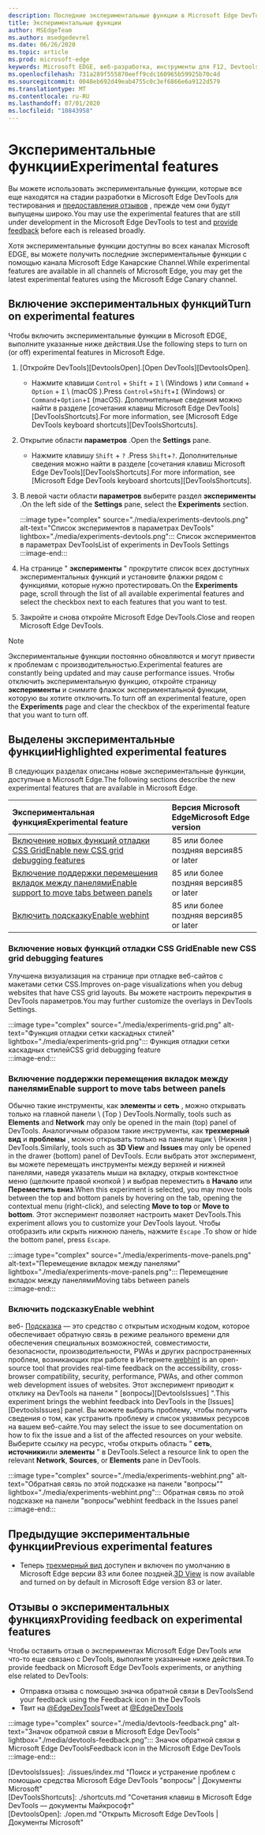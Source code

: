 ```yaml
---
description: Последние экспериментальные функции в Microsoft Edge DevTools
title: Экспериментальные функции
author: MSEdgeTeam
ms.author: msedgedevrel
ms.date: 06/26/2020
ms.topic: article
ms.prod: microsoft-edge
keywords: Microsoft EDGE, веб-разработка, инструменты для F12, Devtools, эксперименты
ms.openlocfilehash: 731a289f555870eeff9cdc160965b59925b70c4d
ms.sourcegitcommit: 0048eb692d49eab4755c0c3ef6866e6a9122d579
ms.translationtype: MT
ms.contentlocale: ru-RU
ms.lasthandoff: 07/01/2020
ms.locfileid: "10843958"
---
```

# <span data-ttu-id="5c314-104">Экспериментальные функции</span><span class="sxs-lookup"><span data-stu-id="5c314-104">Experimental features</span></span>  

<span data-ttu-id="5c314-105">Вы можете использовать экспериментальные функции, которые все еще находятся на стадии разработки в Microsoft Edge DevTools для тестирования и [предоставления отзывов](#providing-feedback-on-experimental-features) , прежде чем они будут выпущены широко.</span><span class="sxs-lookup"><span data-stu-id="5c314-105">You may use the experimental features that are still under development in the Microsoft Edge DevTools to test and [provide feedback](#providing-feedback-on-experimental-features) before each is released broadly.</span></span>  

<span data-ttu-id="5c314-106">Хотя экспериментальные функции доступны во всех каналах Microsoft EDGE, вы можете получить последние экспериментальные функции с помощью канала Microsoft Edge Канарские Channel.</span><span class="sxs-lookup"><span data-stu-id="5c314-106">While experimental features are available in all channels of Microsoft Edge, you may get the latest experimental features using the Microsoft Edge Canary channel.</span></span>  

## <span data-ttu-id="5c314-107">Включение экспериментальных функций</span><span class="sxs-lookup"><span data-stu-id="5c314-107">Turn on experimental features</span></span>  

<span data-ttu-id="5c314-108">Чтобы включить экспериментальные функции в Microsoft EDGE, выполните указанные ниже действия.</span><span class="sxs-lookup"><span data-stu-id="5c314-108">Use the following steps to turn on \(or off\) experimental features in Microsoft Edge.</span></span>  

1.  <span data-ttu-id="5c314-109">[Откройте DevTools][DevtoolsOpen].</span><span class="sxs-lookup"><span data-stu-id="5c314-109">[Open DevTools][DevtoolsOpen].</span></span>  
     *   <span data-ttu-id="5c314-110">Нажмите клавиши `Control` + `Shift` + `I` \ (Windows \) или `Command` + `Option` + `I` \ (macOS \).</span><span class="sxs-lookup"><span data-stu-id="5c314-110">Press `Control`+`Shift`+`I` \(Windows\) or `Command`+`Option`+`I` \(macOS\).</span></span>  <span data-ttu-id="5c314-111">Дополнительные сведения можно найти в разделе [сочетания клавиш Microsoft Edge DevTools][DevToolsShortcuts].</span><span class="sxs-lookup"><span data-stu-id="5c314-111">For more information, see [Microsoft Edge DevTools keyboard shortcuts][DevToolsShortcuts].</span></span>  
1.  <span data-ttu-id="5c314-112">Открытие области **параметров** .</span><span class="sxs-lookup"><span data-stu-id="5c314-112">Open the **Settings** pane.</span></span>  
    *   <span data-ttu-id="5c314-113">Нажмите клавишу `Shift` + `?` .</span><span class="sxs-lookup"><span data-stu-id="5c314-113">Press `Shift`+`?`.</span></span>  <span data-ttu-id="5c314-114">Дополнительные сведения можно найти в разделе [сочетания клавиш Microsoft Edge DevTools][DevToolsShortcuts].</span><span class="sxs-lookup"><span data-stu-id="5c314-114">For more information, see [Microsoft Edge DevTools keyboard shortcuts][DevToolsShortcuts].</span></span>  
1.  <span data-ttu-id="5c314-115">В левой части области **параметров** выберите раздел **эксперименты** .</span><span class="sxs-lookup"><span data-stu-id="5c314-115">On the left side of the **Settings** pane, select the **Experiments** section.</span></span>  
    
    :::image type="complex" source="./media/experiments-devtools.png" alt-text="Список экспериментов в параметрах DevTools" lightbox="./media/experiments-devtools.png":::
       <span data-ttu-id="5c314-117">Список экспериментов в параметрах DevTools</span><span class="sxs-lookup"><span data-stu-id="5c314-117">List of experiments in DevTools Settings</span></span>  
    :::image-end:::  
    
1.  <span data-ttu-id="5c314-118">На странице " **эксперименты** " прокрутите список всех доступных экспериментальных функций и установите флажки рядом с функциями, которые нужно протестировать.</span><span class="sxs-lookup"><span data-stu-id="5c314-118">On the **Experiments** page, scroll through the list of all available experimental features and select the checkbox next to each features that you want to test.</span></span>  
1.  <span data-ttu-id="5c314-119">Закройте и снова откройте Microsoft Edge DevTools.</span><span class="sxs-lookup"><span data-stu-id="5c314-119">Close and reopen Microsoft Edge DevTools.</span></span>  

> [!NOTE]
> <span data-ttu-id="5c314-120">Экспериментальные функции постоянно обновляются и могут привести к проблемам с производительностью.</span><span class="sxs-lookup"><span data-stu-id="5c314-120">Experimental features are constantly being updated and may cause performance issues.</span></span>  <span data-ttu-id="5c314-121">Чтобы отключить экспериментальную функцию, откройте страницу **эксперименты** и снимите флажок экспериментальной функции, которую вы хотите отключить.</span><span class="sxs-lookup"><span data-stu-id="5c314-121">To turn off an experimental feature, open the **Experiments** page and clear the checkbox of the experimental feature that you want to turn off.</span></span>  

## <span data-ttu-id="5c314-122">Выделены экспериментальные функции</span><span class="sxs-lookup"><span data-stu-id="5c314-122">Highlighted experimental features</span></span>  

<span data-ttu-id="5c314-123">В следующих разделах описаны новые экспериментальные функции, доступные в Microsoft Edge.</span><span class="sxs-lookup"><span data-stu-id="5c314-123">The following sections describe the new experimental features that are available in Microsoft Edge.</span></span>  

| <span data-ttu-id="5c314-124">Экспериментальная функция</span><span class="sxs-lookup"><span data-stu-id="5c314-124">Experimental feature</span></span> | <span data-ttu-id="5c314-125">Версия Microsoft Edge</span><span class="sxs-lookup"><span data-stu-id="5c314-125">Microsoft Edge version</span></span> |  
|:--- |:--- |  
| [<span data-ttu-id="5c314-126">Включение новых функций отладки CSS Grid</span><span class="sxs-lookup"><span data-stu-id="5c314-126">Enable new CSS grid debugging features</span></span>](#enable-new-css-grid-debugging-features) | <span data-ttu-id="5c314-127">85 или более поздняя версия</span><span class="sxs-lookup"><span data-stu-id="5c314-127">85 or later</span></span> |  
| [<span data-ttu-id="5c314-128">Включение поддержки перемещения вкладок между панелями</span><span class="sxs-lookup"><span data-stu-id="5c314-128">Enable support to move tabs between panels</span></span>](#enable-support-to-move-tabs-between-panels) | <span data-ttu-id="5c314-129">85 или более поздняя версия</span><span class="sxs-lookup"><span data-stu-id="5c314-129">85 or later</span></span> |  
| [<span data-ttu-id="5c314-130">Включить подсказку</span><span class="sxs-lookup"><span data-stu-id="5c314-130">Enable webhint</span></span>](#enable-webhint) | <span data-ttu-id="5c314-131">85 или более поздняя версия</span><span class="sxs-lookup"><span data-stu-id="5c314-131">85 or later</span></span> |  

### <span data-ttu-id="5c314-132">Включение новых функций отладки CSS Grid</span><span class="sxs-lookup"><span data-stu-id="5c314-132">Enable new CSS grid debugging features</span></span>  

<span data-ttu-id="5c314-133">Улучшена визуализация на странице при отладке веб-сайтов с макетами сетки CSS.</span><span class="sxs-lookup"><span data-stu-id="5c314-133">Improves on-page visualizations when you debug websites that have CSS grid layouts.</span></span>  <span data-ttu-id="5c314-134">Вы можете настроить перекрытия в DevTools параметров.</span><span class="sxs-lookup"><span data-stu-id="5c314-134">You may further customize the overlays in DevTools Settings.</span></span>  

:::image type="complex" source="./media/experiments-grid.png" alt-text="Функция отладки сетки каскадных стилей" lightbox="./media/experiments-grid.png":::
   <span data-ttu-id="5c314-136">Функция отладки сетки каскадных стилей</span><span class="sxs-lookup"><span data-stu-id="5c314-136">CSS grid debugging feature</span></span>  
:::image-end:::  

<!--Available in Microsoft Edge version 85 and later.  -->  

### <span data-ttu-id="5c314-137">Включение поддержки перемещения вкладок между панелями</span><span class="sxs-lookup"><span data-stu-id="5c314-137">Enable support to move tabs between panels</span></span>  

<span data-ttu-id="5c314-138">Обычно такие инструменты, как **элементы** и **сеть** , можно открывать только на главной панели \ (Top \) DevTools.</span><span class="sxs-lookup"><span data-stu-id="5c314-138">Normally, tools such as **Elements** and **Network** may only be opened in the main \(top\) panel of DevTools.</span></span>  <span data-ttu-id="5c314-139">Аналогичным образом такие инструменты, как **трехмерный вид** и **проблемы** , можно открывать только на панели ящик \ (Нижняя \) DevTools.</span><span class="sxs-lookup"><span data-stu-id="5c314-139">Similarly, tools such as **3D View** and **Issues** may only be opened in the drawer \(bottom\) panel of DevTools.</span></span>  <span data-ttu-id="5c314-140">Если выбрать этот эксперимент, вы можете перемещать инструменты между верхней и нижней панелями, наведя указатель мыши на вкладку, открыв контекстное меню (щелкните правой кнопкой \) и выбрав переместить в **Начало** или **Переместить вниз**.</span><span class="sxs-lookup"><span data-stu-id="5c314-140">When this experiment is selected, you may move tools between the top and bottom panels by hovering on the tab, opening the contextual menu \(right-click\), and selecting **Move to top** or **Move to bottom**.</span></span>   <span data-ttu-id="5c314-141">Этот эксперимент позволяет настроить макет DevTools.</span><span class="sxs-lookup"><span data-stu-id="5c314-141">This experiment allows you to customize your DevTools layout.</span></span>  <span data-ttu-id="5c314-142">Чтобы отобразить или скрыть нижнюю панель, нажмите `Escape` .</span><span class="sxs-lookup"><span data-stu-id="5c314-142">To show or hide the bottom panel, press `Escape`.</span></span>  

:::image type="complex" source="./media/experiments-move-panels.png" alt-text="Перемещение вкладок между панелями" lightbox="./media/experiments-move-panels.png":::
   <span data-ttu-id="5c314-144">Перемещение вкладок между панелями</span><span class="sxs-lookup"><span data-stu-id="5c314-144">Moving tabs between panels</span></span>  
:::image-end:::  

<!--Available in Microsoft Edge version 85 and later.  -->  

### <span data-ttu-id="5c314-145">Включить подсказку</span><span class="sxs-lookup"><span data-stu-id="5c314-145">Enable webhint</span></span>  

<span data-ttu-id="5c314-146">веб- [Подсказка][WebhintMain] — это средство с открытым исходным кодом, которое обеспечивает обратную связь в режиме реального времени для обеспечения специальных возможностей, совместимости, безопасности, производительности, PWAs и других распространенных проблем, возникающих при работе в Интернете.</span><span class="sxs-lookup"><span data-stu-id="5c314-146">[webhint][WebhintMain] is an open-source tool that provides real-time feedback on the accessibility, cross-browser compatibility, security, performance, PWAs, and other common web development issues of websites.</span></span>  <span data-ttu-id="5c314-147">Этот эксперимент приводит к отклику на DevTools на панели " [вопросы][DevtoolsIssues] ".</span><span class="sxs-lookup"><span data-stu-id="5c314-147">This experiment brings the webhint feedback into DevTools in the [Issues][DevtoolsIssues] panel.</span></span>  <span data-ttu-id="5c314-148">Вы можете выбрать проблему, чтобы получить сведения о том, как устранить проблему и список уязвимых ресурсов на вашем веб-сайте.</span><span class="sxs-lookup"><span data-stu-id="5c314-148">You may select the issue to see documentation on how to fix the issue and a list of the affected resources on your website.</span></span>  <span data-ttu-id="5c314-149">Выберите ссылку на ресурс, чтобы открыть область " **сеть**, **источники**или **элементы** " в DevTools.</span><span class="sxs-lookup"><span data-stu-id="5c314-149">Select a resource link to open the relevant **Network**, **Sources**, or **Elements** pane in DevTools.</span></span>  

:::image type="complex" source="./media/experiments-webhint.png" alt-text="Обратная связь по этой подсказке на панели "вопросы"" lightbox="./media/experiments-webhint.png":::
   <span data-ttu-id="5c314-151">Обратная связь по этой подсказке на панели "вопросы"</span><span class="sxs-lookup"><span data-stu-id="5c314-151">webhint feedback in the Issues panel</span></span>  
:::image-end:::      

<!--Available in Microsoft Edge version 85 and later.  -->  

## <span data-ttu-id="5c314-152">Предыдущие экспериментальные функции</span><span class="sxs-lookup"><span data-stu-id="5c314-152">Previous experimental features</span></span>  

*   <span data-ttu-id="5c314-153">Теперь [трехмерный вид][Devtools3DView] доступен и включен по умолчанию в Microsoft Edge версии 83 или более поздней.</span><span class="sxs-lookup"><span data-stu-id="5c314-153">[3D View][Devtools3DView] is now available and turned on by default in Microsoft Edge version 83 or later.</span></span>  

## <span data-ttu-id="5c314-154">Отзывы о экспериментальных функциях</span><span class="sxs-lookup"><span data-stu-id="5c314-154">Providing feedback on experimental features</span></span>  

<span data-ttu-id="5c314-155">Чтобы оставить отзыв о экспериментах Microsoft Edge DevTools или что-то еще связано с DevTools, выполните указанные ниже действия.</span><span class="sxs-lookup"><span data-stu-id="5c314-155">To provide feedback on Microsoft Edge DevTools experiments, or anything else related to DevTools:</span></span>  

*   <span data-ttu-id="5c314-156">Отправка отзыва с помощью значка обратной связи в DevTools</span><span class="sxs-lookup"><span data-stu-id="5c314-156">Send your feedback using the Feedback icon in the DevTools</span></span>  
*   <span data-ttu-id="5c314-157">Твит на [@EdgeDevTools][TwitterEdgedevtools]</span><span class="sxs-lookup"><span data-stu-id="5c314-157">Tweet at [@EdgeDevTools][TwitterEdgedevtools]</span></span>  

:::image type="complex" source="./media/devtools-feedback.png" alt-text="Значок обратной связи в Microsoft Edge DevTools" lightbox="./media/devtools-feedback.png":::
   <span data-ttu-id="5c314-159">Значок обратной связи в Microsoft Edge DevTools</span><span class="sxs-lookup"><span data-stu-id="5c314-159">Feedback icon in the Microsoft Edge DevTools</span></span>  
:::image-end:::  

<!-- links -->  

[Devtools3DView]: ./3D-view.md "Трехмерный вид | Документы Microsoft"  
[DevtoolsIssues]: ./issues/index.md "Поиск и устранение проблем с помощью средства Microsoft Edge DevTools "вопросы" | Документы Microsoft"  
[DevToolsShortcuts]: ./shortcuts.md "Сочетания клавиш в Microsoft Edge DevTools — документы Майкрософт"  
[DevtoolsOpen]: ./open.md "Открыть Microsoft Edge DevTools | Документы Microsoft"  

[TwitterEdgedevtools]: https://www.twitter.com/EdgeDevTools "Microsoft Edge DevTools | Контента"  

[WebhintMain]: https://webhint.io "Подсказка" 
